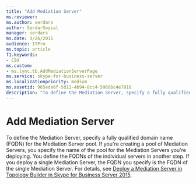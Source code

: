 ```yaml
---
title: "Add Mediation Server"
ms.reviewer: 
ms.author: serdars
author: SerdarSoysal
manager: serdars
ms.date: 3/26/2015
audience: ITPro
ms.topic: article
f1.keywords:
- CSH
ms.custom:
- ms.lync.tb.AddMediationServerPage
ms.service: skype-for-business-server
ms.localizationpriority: medium
ms.assetid: 965eda6f-5d11-4b94-8cc4-5968bc4e7018
description: "To define the Mediation Server, specify a fully qualified domain name (FQDN) for the Mediation Server pool. If you're creating a pool of Mediation Servers, you specify the name of the pool for the Mediation Servers you're deploying. You define the FQDNs of the individual servers in another step. If you're deploying a single Mediation Server, the FQDN you specify is the FQDN of the single Mediation Server. For details, see Deploy a Mediation Server in Topology Builder in Skype for Business Server 2015."
---
```


# Add Mediation Server

To define the Mediation Server, specify a fully qualified domain name (FQDN) for the Mediation Server pool. If you're creating a pool of Mediation Servers, you specify the name of the pool for the Mediation Servers you're deploying. You define the FQDNs of the individual servers in another step. If you deploy a single Mediation Server, the FQDN you specify is the FQDN of the single Mediation Server. For details, see [Deploy a Mediation Server in Topology Builder in Skype for Business Server 2015](../../deploy/deploy-enterprise-voice/deploy-a-mediation-server.md).
  

